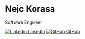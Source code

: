 # Nejc Korasa

Software Engineer

[![Linkedin](https://i.stack.imgur.com/gVE0j.png) LinkedIn](https://www.linkedin.com/nejckorasa)
[![GitHub](https://i.stack.imgur.com/tskMh.png) GitHub](https://github.com/nejckorasa)

